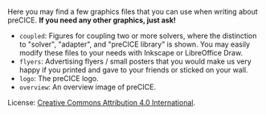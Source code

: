 Here you may find a few graphics files that you can use when writing about preCICE. **If you need any other graphics, just ask!**

* `coupled`: Figures for coupling two or more solvers, where the distinction to "solver", "adapter", and "preCICE library" is shown.
You may easily modify these files to your needs with Inkscape or LibreOffice Draw.
* `flyers`: Advertising flyers / small posters that you would make us very happy if you printed and gave to your friends or sticked on your wall.
* `logo`: The preCICE logo.
* `overview`: An overview image of preCICE.

License: [Creative Commons Attribution 4.0 International](http://creativecommons.org/licenses/by/4.0/).
